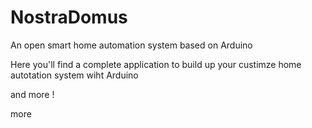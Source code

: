 # NostraDomus
An open smart home automation system based on Arduino

Here you'll find a complete application to build up your custimze home autotation system wiht Arduino

and more !

more


